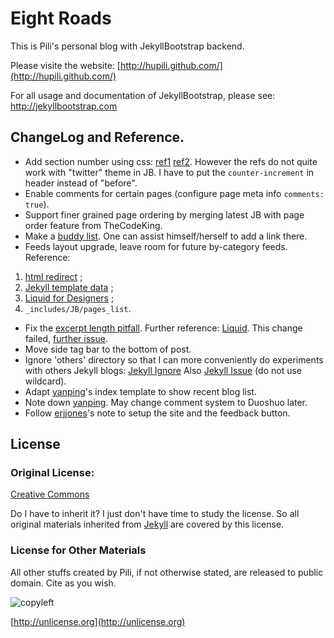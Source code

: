 # Eight Roads

This is Pili's personal blog with JekyllBootstrap backend. 

Please visite the website: 
[http://hupili.github.com/](http://hupili.github.com/)

For all usage and documentation of JekyllBootstrap, 
please see: <http://jekyllbootstrap.com>

## ChangeLog and Reference. 

   * Add section number using css: 
   [ref1](http://stackoverflow.com/questions/10340276/how-to-add-section-numbers-1-2-3-4-1-automatically-using-css)
   [ref2](https://developer.mozilla.org/en-US/docs/CSS/Counters).
   However the refs do not quite work with "twitter" theme in JB.
   I have to put the `counter-increment` in header instead of "before". 
   * Enable comments for certain pages
   (configure page meta info `comments: true`). 
   * Support finer grained page ordering by merging 
   latest JB with page order feature from TheCodeKing.
   * Make a [buddy list](http://hupili.github.com/pages/buddy-list.html).
   One can assist himself/herself to add a link there. 
   * Feeds layout upgrade, leave room for future by-category feeds. 
   Reference: 
   1) [html redirect](http://www.instant-web-site-tools.com/html-redirect.html) ;
   2) [Jekyll template data](https://github.com/mojombo/jekyll/wiki/Template-Data) ;
   3) [Liquid for Designers](https://github.com/Shopify/liquid/wiki/Liquid-for-Designers) ;
   4) `_includes/JB/pages_list`. 
   * Fix the 
   [excerpt length pitfall](https://github.com/mojombo/jekyll/issues/732). 
   Further reference: 
   [Liquid](https://github.com/Shopify/liquid/wiki/Liquid-for-Designers). 
   This change failed, 
   [further issue](https://github.com/Shopify/liquid/issues/166). 
   * Move side tag bar to the bottom of post. 
   * Ignore 'others' directory so that I can more conveniently do experiments with others Jekyll blogs:
   [Jekyll Ignore](http://blog.patrickcrosby.com/2009/09/05/jekyll-exclude-files.html)
   Also [Jekyll Issue](https://github.com/mojombo/jekyll/issues/77)
   (do not use wildcard). 
   * Adapt [yanping](https://github.com/yanping/art)'s 
   index template to show recent blog list. 
   * Note down
   [yanping](https://github.com/yanping/art). 
   May change comment system to Duoshuo later. 
   * Follow 
   [erjjones](https://github.com/erjjones/erjjones.github.com)'s
   note to setup the site and the feedback button. 

## License

### Original License:

[Creative Commons](http://creativecommons.org/licenses/by-nc-sa/3.0/)

Do I have to inherit it? 
I just don't have time to study the license. 
So all original materials inherited from 
[Jekyll](https://github.com/mojombo/jekyll/)
are covered by this license. 

### License for Other Materials

All other stuffs created by Pili,
if not otherwise stated, 
are released to public domain. 
Cite as you wish. 

![copyleft](http://unlicense.org/pd-icon.png)

[http://unlicense.org](http://unlicense.org)
